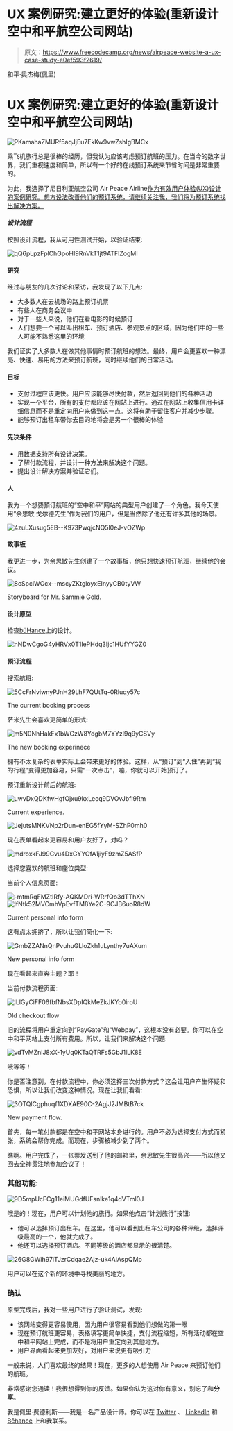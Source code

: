 # UX 案例研究:建立更好的体验(重新设计空中和平航空公司网站)

> 原文：<https://www.freecodecamp.org/news/airpeace-website-a-ux-case-study-e0ef593f2619/>

和平·奥杰梅(佩里)

# UX 案例研究:建立更好的体验(重新设计空中和平航空公司网站)

![PKamahaZMURf5aqJjEu7EkKw9vwZshIgBMCx](img/5dddcde1a32aee07484966694f07676d.png)

乘飞机旅行总是很棒的经历，但我认为应该考虑预订航班的压力。在当今的数字世界，我们重视速度和简单，所以有一个好的在线预订系统来节省时间是非常重要的。

为此，我选择了尼日利亚航空公司 Air Peace Airline[作为有效用户体验(UX)设计的案例研究。想方设法改善他们的预订系统，请继续关注我，我们将为预订系统找出解决方案。](https://www.flyairpeace.com/)

#### ***设计流程***

按照设计流程，我从可用性测试开始，以验证结束:

![qQ6pLpzFplChGpoHI9RnVkT1jt9ATFlZogMI](img/1d771ffb586c0d8a31c55effb172d6c6.png)

#### 研究

经过与朋友的几次讨论和采访，我发现了以下几点:

*   大多数人在去机场的路上预订机票
*   有些人在商务会议中
*   对于一些人来说，他们在看电影的时候预订
*   人们想要一个可以叫出租车、预订酒店、参观景点的区域，因为他们中的一些人可能不熟悉这里的环境

我们证实了大多数人在做其他事情时预订航班的想法。最终，用户会更喜欢一种漂亮、快速、易用的方法来预订航班，同时继续他们的日常活动。

#### 目标

*   支付过程应该更快。用户应该能够尽快付款，然后返回到他们的各种活动
*   实现一个平台，所有的支付都应该在网站上进行。通过在网站上收集信用卡详细信息而不是重定向用户来做到这一点。这将有助于留住客户并减少步骤。
*   能够预订出租车带你去目的地将会是另一个很棒的体验

#### 先决条件

*   用数据支持所有设计决策。
*   了解付款流程，并设计一种方法来解决这个问题。
*   提出设计解决方案并验证它们。

#### 人

我为一个想要预订航班的“空中和平”网站的典型用户创建了一个角色。我今天使用“余思敏·戈尔德先生”作为我们的用户，但是当然除了他还有许多其他的场景。

![4zuLXusug5EB--K973PwqjcNQ5l0eJ-vOZWp](img/2ba9db8af98db497ad8eeb192f7f24e2.png)

#### 故事板

我更进一步，为余思敏先生创建了一个故事板，他只想快速预订航班，继续他的会议。

![8cSpclWOcx--mscyZKtgloyxEInyyCB0tyVW](img/8865998320acc058854382cf101ccd65.png)

Storyboard for Mr. Sammie Gold.

#### 设计原型

检查[büHance](https://www.behance.net/gallery/64746541/A-redesign-of-Airpeace-website)上的设计。

![nNDwCgoG4yHRVx0T1lePHdq3Ijc1HUfYYGZ0](img/ac1f2a7034bb6f4ae456ff5870f25784.png)

#### 预订流程

搜索航班:

![5CcFrNviwnyPJnH29LhF7QUtTq-0Rluqy57c](img/3940553761d8cc7ea8e9f9c4d97dcf17.png)

The current booking process

萨米先生会喜欢更简单的形式:

![m5N0NhHakFx1bWGzW8YdgbM7YYzl9q9yCSVy](img/a9c964b056ce40e0525236db6c833b22.png)

The new booking experinece

拥有不太复杂的表单实际上会带来更好的体验。这样，从“预订”到“入住”再到“我的行程”变得更加容易，只需“一次点击”，嘣，你就可以开始预订了。

预订重新设计前后的航班:

![uwvDxQDKfwHgfOjxu9kxLecq9DVOvJbfl9Rm](img/292534978456b51a2f0968973db2fe77.png)

Current experience.

![JejutsMNKVNp2rDun-enEG5fYyM-SZhP0mh0](img/33c5d29ae46760494979f990848aa9ea.png)

现在表单看起来更容易和用户友好了，对吗？

![mdroxkFJ99Cvu4DxGYYOfA1jiyF9zmZ5ASfP](img/87db98a90c77594004c5ee6e53181f73.png)

选择您喜欢的航班和座位类型:

当前个人信息页面:

![-mtmRqFMZtIRfy-AQKMDri-WRrfQo3dTThXN](img/9ed91d1413bc2fd74285e7d742f6ef1b.png)![IfNtk52MVCmhVpEvfTM8Ye2C-9CJB6uoR8dW](img/b06fd254d30305d3d48cc7a56628237b.png)

Current personal info form

这有点太拥挤了，所以让我们简化一下:

![GmbZZANnQnPvuhuGLloZkh1uLynthy7uAXum](img/0942095609afb65a7c5a5504609b1e84.png)

New personal info form

现在看起来直奔主题？耶！

当前付款流程页面:

![ILlGyCiFF06fbfNbsXDpIQkMeZkJKYo0iroU](img/444b7056dac035aa1f1ff30436c237a3.png)

Old checkout flow

旧的流程将用户重定向到“PayGate”和“Webpay”，这根本没有必要。你可以在空中和平网站上支付所有费用。所以，让我们来解决这个问题:

![vdTvMZniJ8xX-1yUq0KTaQTRFs5GbJ1lLK8E](img/fcb10106c3cf800dc7e2836184990814.png)

哦等等！

你是否注意到，在付款流程中，你必须选择三次付款方式？这会让用户产生怀疑和恐惧，所以让我们改变这种情况。现在让我们看看:

![3OTQlCgphuqf1XDXAE90C-2AgjJ2JMBtB7ck](img/144c927827f6284f13f2b86baf61f201.png)

New payment flow.

首先，每一笔付款都是在空中和平网站本身进行的。用户不必为选择支付方式而紧张，系统会帮你完成。而现在，步骤被减少到了两个。

瞧啊。用户完成了，一张票发送到了他的邮箱里，余思敏先生很高兴——所以他又回去全神贯注地参加会议了！

### 其他功能:

![9D5mpUcFCg11eiMUGdfUFsnlke1q4dVTml0J](img/2d9a77d4f01b1b1ca3ec7bacbc63d2df.png)

哦是的！现在，用户可以计划他的旅行。如果他点击“计划旅行”按钮:

*   他可以选择预订出租车。在这里，他可以看到出租车公司的各种评级，选择评级最高的一个，他就完成了。
*   他还可以选择预订酒店。不同等级的酒店都显示的很清楚。

![26G8GWih97iTJzrCdqae2Ajz-uk4AiAspQMp](img/14b56ebf8bdd024f73456b4e68da9bd3.png)

用户可以在这个新的环境中寻找美丽的地方。

### 确认

原型完成后，我对一些用户进行了验证测试，发现:

*   该网站变得更容易使用，因为用户很容易看到他们想做的第一眼
*   现在预订航班更容易，表格填写更简单快捷，支付流程缩短，所有活动都在空中和平网站上完成，而不是将用户重定向到其他地方。
*   用户界面看起来更加友好，对用户来说更有吸引力

一般来说，人们喜欢最终的结果！现在，更多的人想使用 Air Peace 来预订他们的航班。

非常感谢您通读！我很想得到你的反馈。如果你认为这对你有意义，别忘了和**分享**。

我是佩里·费德利斯——我是一名产品设计师。你可以在 [Twitter](https://twitter.com/PerrieFidelis) 、 [LinkedIn](https://www.linkedin.com/in/perrie-fidelis-0b5bb2151/) 和 [Bēhance](https://www.behance.net/perriefidelis) 上和我联系。